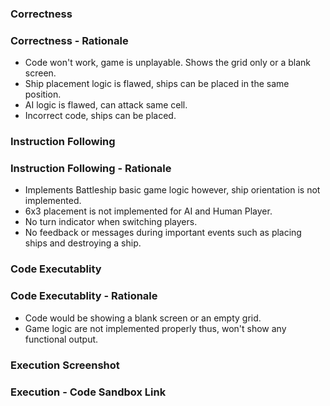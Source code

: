 ### Correctness

### Correctness - Rationale

- Code won't work, game is unplayable. Shows the grid only or a blank screen.
- Ship placement logic is flawed, ships can be placed in the same position.
- AI logic is flawed, can attack same cell.
- Incorrect code, ships can be placed.

### Instruction Following

### Instruction Following - Rationale

- Implements Battleship basic game logic however, ship orientation is not implemented.
- 6x3 placement is not implemented for AI and Human Player. 
- No turn indicator when switching players.
- No feedback or messages during important events such as placing ships and destroying a ship.

### Code Executablity

### Code Executablity - Rationale

- Code would be showing a blank screen or an empty grid.
- Game logic are not implemented properly thus, won't show any functional output.

### Execution Screenshot

### Execution -  Code Sandbox Link

